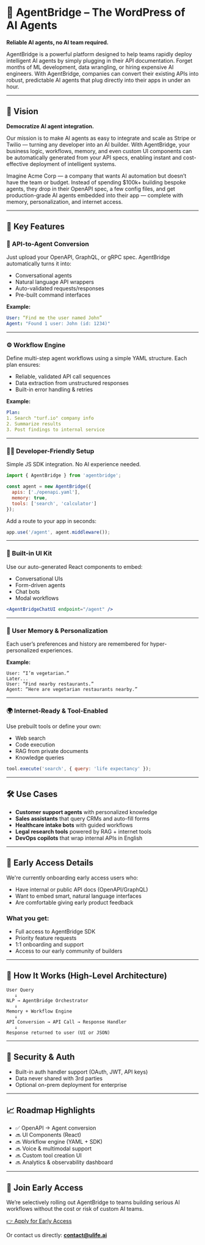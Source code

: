# 🧠 AgentBridge – The WordPress of AI Agents

**Reliable AI agents, no AI team required.**

AgentBridge is a powerful platform designed to help teams rapidly deploy intelligent AI agents by simply plugging in their API documentation. Forget months of ML development, data wrangling, or hiring expensive AI engineers. With AgentBridge, companies can convert their existing APIs into robust, predictable AI agents that plug directly into their apps in under an hour.

---

## 🔮 Vision

**Democratize AI agent integration.**

Our mission is to make AI agents as easy to integrate and scale as Stripe or Twilio — turning any developer into an AI builder. With AgentBridge, your business logic, workflows, memory, and even custom UI components can be automatically generated from your API specs, enabling instant and cost-effective deployment of intelligent systems.

Imagine Acme Corp — a company that wants AI automation but doesn’t have the team or budget. Instead of spending \$100k+ building bespoke agents, they drop in their OpenAPI spec, a few config files, and get production-grade AI agents embedded into their app — complete with memory, personalization, and internet access.

---

## 🚀 Key Features

### 🧠 API-to-Agent Conversion

Just upload your OpenAPI, GraphQL, or gRPC spec. AgentBridge automatically turns it into:

* Conversational agents
* Natural language API wrappers
* Auto-validated requests/responses
* Pre-built command interfaces

**Example:**

```yaml
User: “Find me the user named John”
Agent: "Found 1 user: John (id: 1234)"
```

---

### ⚙️ Workflow Engine

Define multi-step agent workflows using a simple YAML structure. Each plan ensures:

* Reliable, validated API call sequences
* Data extraction from unstructured responses
* Built-in error handling & retries

**Example:**

```yaml
Plan:
1. Search "turf.io" company info
2. Summarize results
3. Post findings to internal service
```

---

### 👩‍💻 Developer-Friendly Setup

Simple JS SDK integration. No AI experience needed.

```js
import { AgentBridge } from 'agentbridge';

const agent = new AgentBridge({
  apis: ['./openapi.yaml'],
  memory: true,
  tools: ['search', 'calculator']
});
```

Add a route to your app in seconds:

```js
app.use('/agent', agent.middleware());
```

---

### 🧱 Built-in UI Kit

Use our auto-generated React components to embed:

* Conversational UIs
* Form-driven agents
* Chat bots
* Modal workflows

```jsx
<AgentBridgeChatUI endpoint="/agent" />
```

---

### 🧠 User Memory & Personalization

Each user’s preferences and history are remembered for hyper-personalized experiences.

**Example:**

```
User: “I’m vegetarian.”
Later...
User: “Find nearby restaurants.”
Agent: “Here are vegetarian restaurants nearby.”
```

---

### 🌍 Internet-Ready & Tool-Enabled

Use prebuilt tools or define your own:

* Web search
* Code execution
* RAG from private documents
* Knowledge queries

```js
tool.execute('search', { query: 'life expectancy' });
```

---

## 🛠 Use Cases

* **Customer support agents** with personalized knowledge
* **Sales assistants** that query CRMs and auto-fill forms
* **Healthcare intake bots** with guided workflows
* **Legal research tools** powered by RAG + internet tools
* **DevOps copilots** that wrap internal APIs in English

---

## 👀 Early Access Details

We're currently onboarding early access users who:

* Have internal or public API docs (OpenAPI/GraphQL)
* Want to embed smart, natural language interfaces
* Are comfortable giving early product feedback

### What you get:

* Full access to AgentBridge SDK
* Priority feature requests
* 1:1 onboarding and support
* Access to our early community of builders

---

## 🧱 How It Works (High-Level Architecture)

```
User Query
   ↓
NLP → AgentBridge Orchestrator
   ↓
Memory + Workflow Engine
   ↓
API Conversion → API Call → Response Handler
   ↓
Response returned to user (UI or JSON)
```

---

## 🔐 Security & Auth

* Built-in auth handler support (OAuth, JWT, API keys)
* Data never shared with 3rd parties
* Optional on-prem deployment for enterprise

---

## 📈 Roadmap Highlights

* ✅ OpenAPI → Agent conversion
* 🔜 UI Components (React)
* 🔜 Workflow engine (YAML + SDK)
* 🔜 Voice & multimodal support
* 🔜 Custom tool creation UI
* 🔜 Analytics & observability dashboard

---

## 👋 Join Early Access

We’re selectively rolling out AgentBridge to teams building serious AI workflows without the cost or risk of custom AI teams.

[👉 Apply for Early Access](agentb.ulife.ai)

Or contact us directly: **[contact@ulife.ai](mailto:contact@ulife.ai)**

